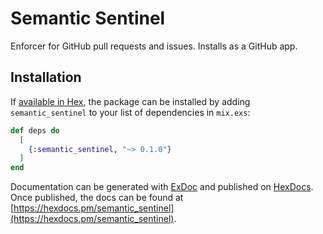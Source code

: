 # Semantic Sentinel

Enforcer for GitHub pull requests and issues. Installs as a GitHub app.

## Installation

If [available in Hex](https://hex.pm/docs/publish), the package can be installed
by adding `semantic_sentinel` to your list of dependencies in `mix.exs`:

```elixir
def deps do
  [
    {:semantic_sentinel, "~> 0.1.0"}
  ]
end
```

Documentation can be generated with [ExDoc](https://github.com/elixir-lang/ex_doc)
and published on [HexDocs](https://hexdocs.pm). Once published, the docs can
be found at [https://hexdocs.pm/semantic_sentinel](https://hexdocs.pm/semantic_sentinel).
